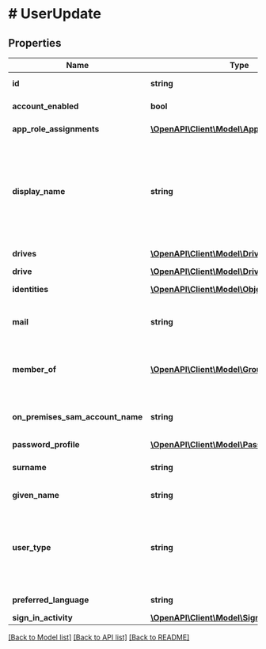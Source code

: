 # # UserUpdate

## Properties

Name | Type | Description | Notes
------------ | ------------- | ------------- | -------------
**id** | **string** | Read-only. | [optional] [readonly]
**account_enabled** | **bool** | Set to \&quot;true\&quot; when the account is enabled. | [optional]
**app_role_assignments** | [**\OpenAPI\Client\Model\AppRoleAssignment[]**](AppRoleAssignment.md) | The apps and app roles which this user has been assigned. | [optional] [readonly]
**display_name** | **string** | The name displayed in the address book for the user. This value is usually the combination of the user&#39;s first name, middle initial, and last name. This property is required when a user is created and it cannot be cleared during updates. Returned by default. Supports $orderby. | [optional]
**drives** | [**\OpenAPI\Client\Model\Drive[]**](Drive.md) | A collection of drives available for this user. Read-only. | [optional] [readonly]
**drive** | [**\OpenAPI\Client\Model\Drive**](Drive.md) |  | [optional]
**identities** | [**\OpenAPI\Client\Model\ObjectIdentity[]**](ObjectIdentity.md) | Identities associated with this account. | [optional]
**mail** | **string** | The SMTP address for the user, for example, &#39;jeff@contoso.opencloud.com&#39;. Returned by default. | [optional]
**member_of** | [**\OpenAPI\Client\Model\Group[]**](Group.md) | Groups that this user is a member of. HTTP Methods: GET (supported for all groups). Read-only. Nullable. Supports $expand. | [optional] [readonly]
**on_premises_sam_account_name** | **string** | Contains the on-premises SAM account name synchronized from the on-premises directory. | [optional]
**password_profile** | [**\OpenAPI\Client\Model\PasswordProfile**](PasswordProfile.md) |  | [optional]
**surname** | **string** | The user&#39;s surname (family name or last name). Returned by default. | [optional]
**given_name** | **string** | The user&#39;s givenName. Returned by default. | [optional]
**user_type** | **string** | The user&#x60;s type. This can be either \&quot;Member\&quot; for regular user, \&quot;Guest\&quot; for guest users or \&quot;Federated\&quot; for users imported from a federated instance. | [optional] [readonly]
**preferred_language** | **string** | Represents the users language setting, ISO-639-1 Code | [optional]
**sign_in_activity** | [**\OpenAPI\Client\Model\SignInActivity**](SignInActivity.md) |  | [optional]

[[Back to Model list]](../../README.md#models) [[Back to API list]](../../README.md#endpoints) [[Back to README]](../../README.md)
